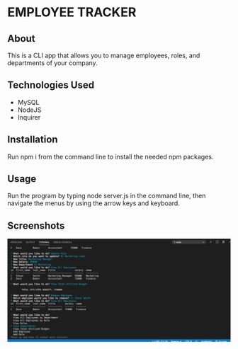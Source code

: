 # EMPLOYEE TRACKER

## About
This is a CLI app that allows you to manage employees, roles, and departments of your company.

## Technologies Used
* MySQL
* NodeJS
* Inquirer

## Installation
Run npm i from the command line to install the needed npm packages.

## Usage
Run the program by typing node server.js in the command line, then navigate the menus by using the arrow keys and keyboard.

## Screenshots
![employee-tracker-screenshot](./Assets/employeeTrackerScreenShot.png)